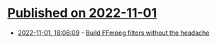 # [Published on 2022-11-01](index.md)

* [2022-11-01, 18:06:09](https://lobste.rs/s/bumvhu/build_ffmpeg_filters_without_headache) - [Build FFmpeg filters without the headache](https://ffmpeg.guide/)
